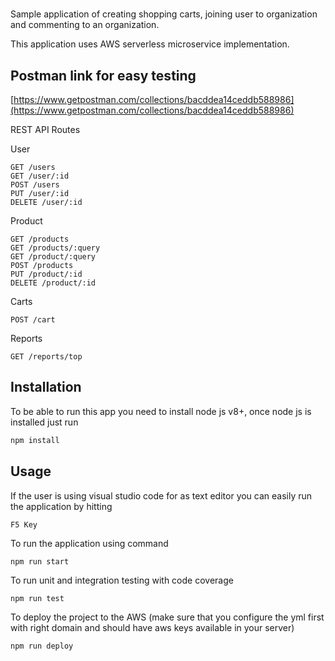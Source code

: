 #
Sample application of creating shopping carts, joining user to organization and commenting to an organization.

This application uses AWS serverless microservice implementation.

## Postman link for easy testing

[https://www.getpostman.com/collections/bacddea14ceddb588986](https://www.getpostman.com/collections/bacddea14ceddb588986) 

REST API Routes

User
```
GET /users
GET /user/:id
POST /users
PUT /user/:id
DELETE /user/:id
```

Product
```
GET /products
GET /products/:query
GET /product/:query
POST /products
PUT /product/:id
DELETE /product/:id
```

Carts
```
POST /cart
```

Reports
```
GET /reports/top
```

## Installation

To be able to run this app you need to install node js v8+, once node js is installed just run

```bash
npm install
```

## Usage
If the user is using visual studio code for as text editor you can easily run the application by hitting

```
F5 Key
```

To run the application using command

```
npm run start
```


To run unit and integration testing with code coverage

```
npm run test
```


To deploy the project to the AWS (make sure that you configure the yml first with right domain and should have aws keys available in your server)

```
npm run deploy
```